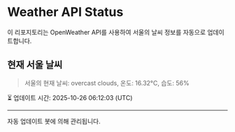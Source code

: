
# Weather API Status

이 리포지토리는 OpenWeather API를 사용하여 서울의 날씨 정보를 자동으로 업데이트합니다.

## 현재 서울 날씨
> 서울의 현재 날씨: overcast clouds, 온도: 16.32°C, 습도: 56%

⏳ 업데이트 시간: 2025-10-26 06:12:03 (UTC)

---
자동 업데이트 봇에 의해 관리됩니다.
